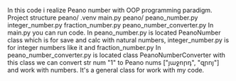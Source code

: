 In this code i realize Peano number with OOP programming paradigm.
Project structure 
    peano/
            .venv
            main.py
            peano/
                  peano_number.py
                  integer_number.py
                  fraction_number.py
                  peano_number_converter.py
In main.py you can run code. 
In peano_number.py is located PeanoNumber class which is for save and calc with natural numbers, integer_number.py is for integer numbers like it and fraction_number.py
In peano_number_converter.py is located class  PeanoNumberConverter with this class we can convert str num "1" to Peano nums ["յաջորդ", "զրոյ"] and work with numbers. It's a general class for work with my code.
